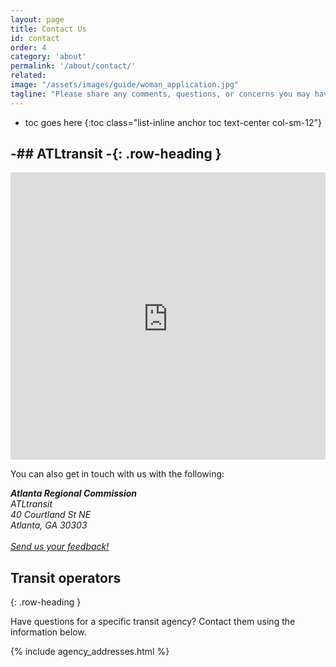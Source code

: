 ```yaml
---
layout: page
title: Contact Us
id: contact
order: 4
category: 'about'
permalink: '/about/contact/'
related: 
image: "/assets/images/guide/woman_application.jpg"
tagline: "Please share any comments, questions, or concerns you may have about ATLtransit."
---
```


* toc goes here
{:toc class="list-inline anchor toc text-center col-sm-12"}

 -## ATLtransit
 -{: .row-heading }
 -

<div class="row">
	<div class="panel panel-default top-buffer col-md-12" style="padding-top:10px; background-color:#ddd">
		<iframe width="100%" height="450" frameborder="0" scrolling="no" src="https://atlregional.wufoo.com/embed/atltransitorg-feedback-form/"></iframe>
	</div>
</div>


You can also get in touch with us with the following:

<address>
	<strong>Atlanta Regional Commission</strong><br>
	ATLtransit<br>
	40 Courtland St NE<br>
	Atlanta, GA 30303<br><br>
	<abbr title="Email"><i class="fa fa-envelope-o"></i></abbr> 
	<a href="/about/feedback">Send us your feedback!</a><br>
</address>



## Transit operators
{: .row-heading }

Have questions for a specific transit agency? Contact them using the information below.

{% include agency_addresses.html %}

